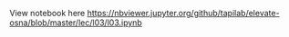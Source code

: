 View notebook here <https://nbviewer.jupyter.org/github/tapilab/elevate-osna/blob/master/lec/l03/l03.ipynb>
